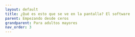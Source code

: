 ```yaml
---
layout: default
title: ¿Qué es esto que se ve en la pantalla? El software
parent: Empezando desde ceros
grandparent: Para adultos mayores
nav_order: 3
---
```

